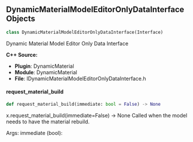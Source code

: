 ## DynamicMaterialModelEditorOnlyDataInterface Objects

```python
class DynamicMaterialModelEditorOnlyDataInterface(Interface)
```

Dynamic Material Model Editor Only Data Interface

**C++ Source:**

- **Plugin**: DynamicMaterial
- **Module**: DynamicMaterial
- **File**: IDynamicMaterialModelEditorOnlyDataInterface.h

<a id="unreal.DynamicMaterialModelEditorOnlyDataInterface.request_material_build"></a>

#### request_material_build

```python
def request_material_build(immediate: bool = False) -> None
```

x.request_material_build(immediate=False) -> None
Called when the model needs to have the material rebuild.

Args:
    immediate (bool):

<a id="unreal.DMTextureSet"></a>